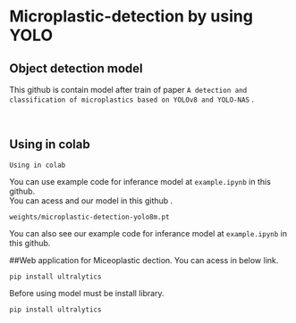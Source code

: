 # Microplastic-detection by using YOLO

## Object detection model 

This github is contain model after train of paper `A detection and classification of microplastics based on YOLOv8 and YOLO-NAS` . 

<br />

## Using in colab
`Using in colab`

You can use example code for inferance model at `example.ipynb` in this github. <br />
You can acess and our model in this github .
```
weights/microplastic-detection-yolo8m.pt
```
You can also see our example code for inferance model at `example.ipynb` in this github. 

##Web application for Miceoplastic dection. 
You can acess in below link. 
```
pip install ultralytics
```

Before using model must be install library.
```
pip install ultralytics
```
